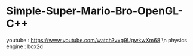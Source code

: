 # Simple-Super-Mario-Bro-OpenGL-C++
youtube : https://www.youtube.com/watch?v=g9UgwkwXm68 \n
physics engine : box2d
